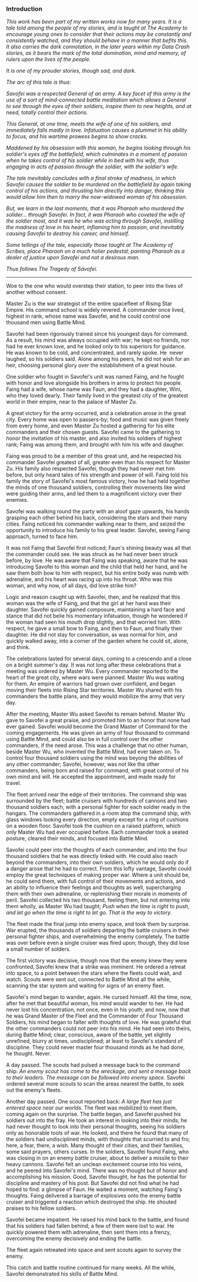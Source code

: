 ### Introduction
*This work has been part of my written works now for many years. It is a tale told among the people of my stories, and is taught at The Academy to encourage young ones to consider that their actions may be constantly and consistently watched, and they should behave in a manner that befits this. It also carries the dark connotation, in the later years within my Data Crash stories, as it bears the mark of the total domination, mind and memory, of rulers upon the lives of the people.* 

*It is one of my prouder stories, though sad, and dark.* 

*The arc of this tale is thus:* 

*Savofei was a respected General of an army. A key facet of this army is the use of a sort of mind-connected battle meditation which allows a General to see through the eyes of their soldiers, inspire them to new heights, and at need, totally control their actions.* 

*This General, at one time, meets the wife of one of his soldiers, and immediately falls madly in love. Infatuation causes a plummet in his ability to focus, and his wartime prowess begins to show cracks.* 

*Maddened by his obsession with this woman, he begins looking through his soldier's eyes off the battlefield, which culminates in a moment of passion when he takes control of his soldier while in bed with his wife, thus engaging in acts of passion through the soldier, with the soldier's wife.* 

*The tale inevitably concludes with a final stroke of madness, in which Savofei causes the soldier to be murdered on the battlefield by again taking control of his actions, and thrusting him directly into danger, thinking this would allow him then to marry the now-widowed woman of his obsession.* 

*But, we learn in the last moments, that it was Pharaoh who murdered the solider... through Savofei. In fact, it was Pharaoh who coveted the wife of the soldier most, and it was he who was acting through Savofei, instilling the madness of love in his heart, inflaming him to passion, and inevitably causing Savofei to destroy his career, and himself.*

*Some tellings of the tale, especially those taught at The Academy of Scribes, place Pharaoh on a much holier pedestal, painting Pharaoh as a dealer of justice upon Savofei and not a desirous man.*

*Thus follows The Tragedy of Sávofei.*

---

Woe to the one who would overstep their station, to peer into the lives of another without consent.

Master Zu is the war strategist of the entire spacefleet of Rising Star Empire. His command school is widely revered. A commander once lived, highest in rank, whose name was Savofei, and he could control one thousand men using Battle Mind. 

Savofei had been rigorously trained since his youngest days for command. As a result, his mind was always occupied with war; he kept no friends, nor had he ever known love, and he looked only to his superiors for guidance. He was known to be cold, and concentrated, and rarely spoke. He  never laughed, so his soldiers said. Alone among his peers, he did not wish for an heir, choosing personal glory over the establishment of a great house.

One soldier who fought in Savofei's unit was named Faing, and he fought with honor and love alongside his brothers in arms to protect his people. Faing had a wife, whose name was Faun, and they had a daughter, Wini, who they loved dearly. Their family lived in the greatest city of the greatest world in their empire, near to the palace of Master Zu.

A great victory for the army occurred, and a celebration arose in the great city. Every home was open to passers-by; food and music was given freely from every home, and even Master Zu hosted a gathering for his elite commanders and their chosen guests. Savofei came to the gathering to honor the invitation of his master, and also invited his soldiers of highest rank; Faing was among them, and brought with him his wife and daugher.

Faing was proud to be a member of this great unit, and he respected his commander Savofei greatest of all, greater even than his respect for Master Zu. His family also respected Savofei, though they had never met him before, but only heard tales of his strength and power of will. Faing told his family the story of Savofei's most famous victory, how he had held together the minds of one thousand soldiers, controlling their movements like wind were guiding their arms, and led them to a magnificent victory over their enemies.

Savofei was walking round the party with an aloof gaze upwards, his hands grasping each other behind his back, considering the stars and their many cities. Faing noticed his commander walking near to them, and seized the opportunity to introduce his family to his great leader. Savofei, seeing Faing approach, turned to face him.

It was not Faing that Savofei first noticed; Faun's shining beauty was all that the commander could see. He was struck as he had never been struck before, by love. He was aware that Faing was speaking, aware that he was introducing Savofei to this woman and the child that held her hand, and he saw them both bow to him with respect, but his entire body was numb with adrenaline, and his heart was racing up into his throat. Who was this woman, and why now, of all days, did love strike him?

Logic and reason caught up with Savofei, then, and he realized that this woman was the wife of Faing, and that the girl at her hand was their daughter. Savofei quickly gained composure, maintaining a hard face and stance that did not belie his momentary infatuation, though he wondered if the woman had seen his mouth drop slightly, and that worried him. With respect, he gave a small bow to Faing, and then to Faun, and finally their daughter. He did not stay for conversation, as was normal for him, and quickly walked away, into a corner of the garden where he could sit, alone, and think.

The celebrations lasted for several days, coming to a crescendo and a close on a bright summer's day. It was not long after these celebrations that a meeting was ordered by Master Wu. Every commander reported to the heart of the great city, where wars were planned. Master Wu was waiting for them. An empire of warriors had grown over confident, and began moving their fleets into Rising Star territories. Master Wu shared with his commanders the battle plans, and they would mobilize the army that very day. 

After the meeting, Master Wu asked Savofei to remain behind. Master Wu gave to Savofei a great praise, and promoted him to an honor that none had ever gained. Savofei would become the Grand Master of Command for the coming engagements. He was given an army of four thousand to command using Battle Mind, and could also be in full control over the other commanders, if the need arose. This was a challenge that no other human, beside Master Wu, who invented the Battle Mind, had ever taken on. To control four thousand soldiers using the mind was beyong the abilities of any other commander; Savofei, however, was not like the other commanders, being born and raised for command, with great control of his own mind and will. He accepted the appointment, and made ready for travel.

The fleet arrived near the edge of their territories. The command ship was surrounded by the fleet; battle cruisers with hundreds of cannons and two thousand soldiers each, with a personal fighter for each soldier ready in the hangars. The commanders gathered in a room atop the command ship, with glass windows looking every direction, empty except for a ring of cushions on a wooden floor. Savofei took the cushion on a raised platform, which only Master Wu had ever occupied before. Each commander took a seated posture, cleared their minds, and focused into Battle Mind.

Savofei could peer into the thoughts of each commander, and into the four thousand soldiers that he was directly linked with. He could also reach beyond the commanders, into their own soldiers, which he would only do if a danger arose that he had to correct. From this lofty vantage, Savofei could employ the great techniques of making proper war. Where a unit should be, he could send them, with full control of their movements and actions, and an ability to influence their feelings and thoughts as well, supercharging them with their own adrenaline, or replenishing their morale in moments of peril. Savofei collected his two thousand, feeling them, but not entering into them wholly, as Master Wu had taught; _Push when the time is right to push, and let go when the time is right to let go. That is the way to victory._

The fleet made the final jump into enemy space, and took them by surprise. War erupted, the thousands of soldiers departing the battle cruisers in their personal fighter ships, and overwhelming the enemy completely. The battle was over before even a single cruiser was fired upon; though, they did lose a small number of solders. 

The first victory was decisive, though now that the enemy knew they were confronted, Savofei knew that a strike was imminent. He ordered a retreat into space, to a point between the stars where the fleets could wait, and watch. Scouts were sent out, connected to Battle Mind all the while, scanning the star system and waiting for signs of an enemy fleet.

Savofei's mind began to wander, again. He cursed himself. All the time, now, after he met that beautiful woman, his mind would wander to her. He had never lost his concentration, not once, even in his youth; and now, now that he was Grand Master of the Fleet and the Commander of Four Thousand Soldiers, his mind began to falter with thoughts of love. He was grateful that the other commanders could not peer into his mind. He had seen into theirs, during Battle Mind; clear, conscious, aware of the battle, yet slightly unrefined, blurry at times, undisciplined; at least to Savofei's standard of discipline. They could never master four thousand minds as he had done, he thought. Never.

A day passed. The scouts had pulsed a message back to the command ship: _An enemy scout has come to the wreckage, and sent a message back to their leaders. The message can be followed into enemy space._ Savofei ordered several more scouts to scan the areas nearest the battle, to seek out the enemy's fleets. 

Another day passed. One scout reported back: _A large fleet has just entered space near our worlds_. The fleet was mobilized to meet them, coming again on the surprise. The battle began, and Savofei pushed his soldiers out into the fray. He took an interest in looking into their minds; he had never thought to look into their personal thoughts, seeing his soldiers only as honorable tools of war. He looked, and there he found that many of the soldiers had undisciplined minds, with thoughts that scurried to and fro; here, a fear, there, a wish. Many thought of their cities, and their families, some said prayers, others curses. In the soldiers, Savofei found Faing, who was closing in on an enemy battle cruiser, about to deliver a missile to their heavy cannons. Savofei felt an unclean excitement course into his veins, and he peered into Savofei's mind. There was no thought but of honor and accomplishing his mission. Good, Savofei thought, he has the potential for discipline and mastery of his post. But Savofei did not find what he had hoped to find: a glimpse of Faun. He waited a moment, watching Faing's thoughts. Faing delivered a barrage of explosives onto the enemy battle cruiser and triggered a reaction which destroyed the ship. He shouted praises to his fellow soldiers. 

Savofei became impatient. He raised his mind back to the battle, and found that his soldiers had fallen behind; a few of them were lost to war. He quickly powered them with adrenaline, then sent them into a frenzy, overcoming the enemy decisively and ending the battle.

The fleet again retreated into space and sent scouts again to survey the enemy.

This catch and battle routine continued for many weeks. All the while, Savofei demonstrated his skills of Battle Mind.